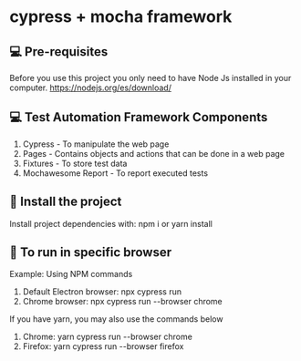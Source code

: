 # cypress + mocha framework
## 💻 Pre-requisites
Before you use this project you only need to have Node Js installed in your computer.
https://nodejs.org/es/download/


## 💻 Test Automation Framework Components
1. Cypress - To manipulate the web page
2. Pages - Contains objects and actions that can be done in a web page
3. Fixtures - To store test data
4. Mochawesome Report - To report executed tests


## 🚀 Install the project
Install project dependencies with: npm i or yarn install


## 🚀 To run in specific browser
Example: Using NPM commands
1. Default Electron browser:  npx cypress run
2. Chrome browser: npx cypress run --browser chrome

If you have yarn, you may also use the commands below
1. Chrome: yarn cypress run --browser chrome
2. Firefox: yarn cypress run --browser firefox
